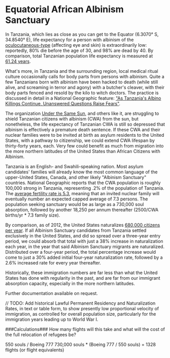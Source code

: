 Equatorial African Albinism Sanctuary
====================================
In Tanzania, which lies as close as you can get to the Equator (6.3070° S, 34.8540° E), life expectancy for a person with albinism of the [oculocutaneous-type](http://ghr.nlm.nih.gov/condition/oculocutaneous-albinism) (affecting eye and skin) is extraordinarily low: reportedly, 80% die before the age of 30, and 98% are dead by 40. By comparison, total Tanzanian population life expectancy is measured at [61.24 years](https://www.cia.gov/library/publications/the-world-factbook/geos/tz.html). 

What's more, in Tanzania and the surrounding region, local medical ritual culture occasionally calls for body parts from persons with albinism. Quite a few Tanzanians born with albinism have been hacked to death (while still alive, and screaming in terror and agony) with a butcher's cleaver, with their body parts fenced and resold by the kilo to witch doctors. The practice is discussed in detail in a National Geographic feature: ["As Tanzania's Albino Killings Continue, Unanswered Questions Raise Fears"](http://news.nationalgeographic.com/news/2013/10/131011-albino-killings-witch-doctors-tanzania-superstition/). 

The organization [Under the Same Sun](http://www.underthesamesun.com/), and others like it, are struggling to shield Tanzanian citizens with albinism (CWA) from the sun, but nonetheless, the life expectancy of Tanzanian CWA is still so depressed that albinism is effectively a premature death sentence. If these CWA and their nuclear families were to be invited at birth as asylum residents to the United States, with a pathway to citizenship, we could extend CWA lifespan by thirty-forty years, each. Very few could benefit as much from migration into the more northern latitudes of the United States than African Citizens with Albinism. 

Tanzania is an English- and Swahili-speaking nation. Most asylum candidates' families will already know the most common language of the upper-United States, Canada, and other likely "Albinism Sanctuary" countries. National Geographic reports that the CWA population is roughly 100,000 strong in Tanzania, representing .2% of the population of Tanzania. The [average fertility rate is 5.3](http://www.unicef.org/infobycountry/tanzania_statistics.html), meaning that an invited nuclear family will eventually number an expected capped average of 7.3 persons. The population seeking sanctuary would be as large as a 730,000 soul absorption, followed by another 18,250 per annum thereafter (2500/CWA births/yr * 7.3 family size). 

By comparison, as of 2012, the United States naturalizes [680,000 citizens per year](http://www.uscis.gov/news/naturalization-fact-sheet). If all Albinism Sanctuary candidates from Tanzania settled exclusively in the United States, and did so spread over a three-year entry period, we could absorb that total with just a 38% increase in naturalization each year, in the year that said Albinism Sanctuary migrants are naturalized. Distributed over a four-year period, the total percentage increase would come to just a 30% added initial four-year naturalization rate, followed by a 2.6% increased rate for every year thereafter.

Historically, these immigration numbers are far less than what the United States has done with regularity in the past, and are far from our immigrant absorption capacity, especially in the more northern latitudes. 

Further documentation available on request.

// TODO: Add historical Lawful Permanent Residency and Naturalization Rates, in text or table form, to show presently low proportional velocity of immigration, as controlled for overall population size, particularly for the immigration years leading up to World War I.

###Calculations###
How many flights will this take and what will the cost of the full relocation of refugees be?

550 souls / Boeing 777
730,000 souls * (Boeing 777 / 550 souls) = 1328 flights (or flight equivalents)
